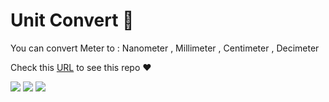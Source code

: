 # Unit Convert 🧮

You can convert Meter to : Nanometer , Millimeter , Centimeter , Decimeter

Check this [URL](https://mahdibaderloo.github.io/unit-convertor/) to see this repo ❤️

![](https://img.shields.io/badge/HTML5-E34F26?style=for-the-badge&logo=html5&logoColor=white)
![](https://img.shields.io/badge/CSS3-1572B6?style=for-the-badge&logo=css3&logoColor=white)
![](https://img.shields.io/badge/JavaScript-323330?style=for-the-badge&logo=javascript&logoColor=F7DF1E)

